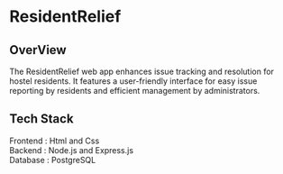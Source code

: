 # ResidentRelief
## OverView
The ResidentRelief web app enhances issue tracking and resolution for hostel residents. It features a user-friendly interface for easy issue reporting by residents and efficient management by administrators.

## Tech Stack
Frontend : Html and Css<br>
Backend  : Node.js and Express.js<br>
Database : PostgreSQL

